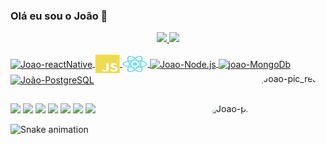 ### Olá eu sou o João  👋

<!--
**DevOps-full-jr/DevOps-full-jr** is a ✨ _special_ ✨ repository because its `README.md` (this file) appears on your GitHub profile.
 1024 x 576 
Here are some ideas to get you started:

- 🔭 I’m currently working on ...
- 🌱 I’m currently learning ...
- 👯 I’m looking to collaborate on ...
- 🤔 I’m looking for help with ...
- 💬 Ask me about ...
- 📫 How to reach me: ...
- 😄 Pronouns: ...
- ⚡ Fun fact: ...
-->

<div align="center">
  <a href="https://github.com/DevOpsAds">
  <img height="180em" src="https://github-readme-stats.vercel.app/api?username=DevOpsAds&show_icons=true&theme=dracula&include_all_commits=true&count_private=true"/>
  <img height="180em" src="https://github-readme-stats.vercel.app/api/top-langs/?username=DevOpsAds&layout=compact&langs_count=7&theme=dracula"/>
</div>
  
<div style="display: inline_block"><br>
  <img align="center" alt="Joao-reactNative" height="30" width="40"src="https://akashmittal.com/wp-content/uploads/2022/01/react-native-final-file-950x500.jpg?ezimgfmt=rs:623x328/rscb7/ng:webp/ngcb7"> 
   <img align="center" alt="Joao-Js" height="30" width="40" src="https://raw.githubusercontent.com/devicons/devicon/master/icons/javascript/javascript-plain.svg">
    <img align="center" alt="Joao-React" height="30" width="40" src="https://raw.githubusercontent.com/devicons/devicon/master/icons/react/react-original.svg">
    <img align="center" alt="Joao-Node.js" height="30" width="40" src="https://www.clipartmax.com/png/full/89-894960_js-discord-bot-logo-node-js-and-react-js.png">
    <img align="center" alt="joao-MongoDb" height="30" width="40" src="https://res.cloudinary.com/crunchbase-production/image/upload/c_lpad,h_170,w_170,f_auto,b_white,q_auto:eco,dpr_1/erkxwhl1gd48xfhe2yld">
     <img align="center" alt="João-PostgreSQL" height="30" width="40" src="https://upload.wikimedia.org/wikipedia/commons/2/29/Postgresql_elephant.svg">
  
<img align="right" alt="Joao-pic_react" height="150" style="border-radius:50px;" src="https://bs-uploads.toptal.io/blackfish-uploads/components/blog_post_page/content/cover_image_file/cover_image/687419/regular_800x320_REDESIGN-ReactNativePerformance-Luke_Newsletter-b188785eb990868e1e672230e8bbe740.png? width=676&height=676">
</div>
  
  ##
<img align="right" alt="Joao-pic" height="150" style="border-radius:50px;" src="https://raw.githubusercontent.com/tienphaw/react-native-animated-spinkit/master/demo.gif?width=676&height=676">
<div> 
  
  <a href="https://www.youtube.com/channel/UClCeAycouS3R4qBOqlJKfFA" target="_blank"><img src="https://img.shields.io/badge/YouTube-FF0000?style=for-the-badge&logo=youtube&logoColor=white" target="_blank"></a>
  <a href="https://discord.gg/3tUFVhVRAt" target="_blank"><img src="https://img.shields.io/badge/-Instagram-%23E4405F?style=for-the-badge&logo=instagram&logoColor=white" target="_blank"></a>
 	<a href="https://www.twitch.tv/devopsads" target="_blank"><img src="https://img.shields.io/badge/Twitch-9146FF?style=for-the-badge&logo=twitch&logoColor=white" target="_blank"></a>
 <a href="https://discord.gg/3tUFVhVRAt" target="_blank"><img src="https://img.shields.io/badge/Discord-7289DA?style=for-the-badge&logo=discord&logoColor=white" target="_blank"></a> 
  <a href = "mailto:joaobatistalimajunior.ads@gmail.com"><img src="https://img.shields.io/badge/-Gmail-%23333?style=for-the-badge&logo=gmail&logoColor=white" target="_blank"></a>
  <a href="https://github.com/Robofild" target="_blank"><img src="https://img.shields.io/github/followers/robofild?label=Antigo%20repositorio&style=social" target="_blank"></a> 
   <a href="https://linkedin.com/in/dev-ops-ads-joao-batista-lima-junior/" target="linkdedin"><img src="https://img.shields.io/badge/LinkedIn-0077B5?style=for-the-badge&logo=linkedin&logoColor=white" target="_blank"></a> 
 
  ![Snake animation](https://github.com/devopsads/devopsads/blob/output/github-contribution-grid-snake.svg)
 


